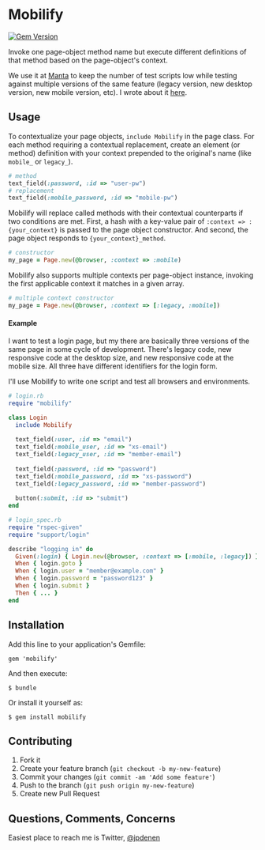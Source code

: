 # Mobilify
[![Gem Version](https://badge.fury.io/rb/mobilify.png)](http://badge.fury.io/rb/mobilify)

Invoke one page-object method name but execute different definitions of that method based on the page-object's context. 

We use it at [Manta](http://www.manta.com) to keep the number of test scripts low while testing against multiple versions of the same feature (legacy version, new desktop version, new mobile version, etc). I wrote about it  [here](http://jdenen.github.io/2014/11/18/redefining-page-objects-at-runtime/).

## Usage
To contextualize your page objects, ```include Mobilify``` in the page class. For each method requiring a contextual replacement, create an element (or method) definition with your context prepended to the original's name (like `mobile_` or `legacy_`).

```ruby
# method
text_field(:password, :id => "user-pw")
# replacement
text_field(:mobile_password, :id => "mobile-pw")
```

Mobilify will replace called methods with their contextual counterparts if two conditions are met. First, a hash with a key-value pair of `:context => :{your_context}` is passed to the page object constructor. And second, the page object responds to `{your_context}_method`.

```ruby
# constructor
my_page = Page.new(@browser, :context => :mobile)
```

Mobilify also supports multiple contexts per page-object instance, invoking the first applicable context it matches in a given array.

```ruby
# multiple context constructor
my_page = Page.new(@browser, :context => [:legacy, :mobile])
```

#### Example

I want to test a login page, but my there are basically three versions of the same page in some cycle of development. There's legacy code, new responsive code at the desktop size, and new responsive code at the mobile size. All three have different identifiers for the login form.

I'll use Mobilify to write one script and test all browsers and environments.

```ruby
# login.rb
require "mobilify"

class Login
  include Mobilify
  
  text_field(:user, :id => "email")
  text_field(:mobile_user, :id => "xs-email")
  text_field(:legacy_user, :id => "member-email")
  
  text_field(:password, :id => "password")
  text_field(:mobile_password, :id => "xs-password")
  text_field(:legacy_password, :id => "member-password")
  
  button(:submit, :id => "submit")
end
```

```ruby
# login_spec.rb
require "rspec-given"
require "support/login"

describe "logging in" do
  Given(:login) { Login.new(@browser, :context => [:mobile, :legacy]) }
  When { login.goto }
  When { login.user = "member@example.com" }
  When { login.password = "password123" }
  When { login.submit }
  Then { ... }
end
```

## Installation

Add this line to your application's Gemfile:

    gem 'mobilify'

And then execute:

    $ bundle

Or install it yourself as:

    $ gem install mobilify

## Contributing

1. Fork it
2. Create your feature branch (`git checkout -b my-new-feature`)
3. Commit your changes (`git commit -am 'Add some feature'`)
4. Push to the branch (`git push origin my-new-feature`)
5. Create new Pull Request

## Questions, Comments, Concerns
Easiest place to reach me is Twitter, [@jpdenen](http://twitter.com/jpdenen)
